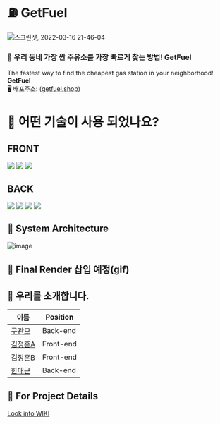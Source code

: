 # :fuelpump: GetFuel
 ![스크린샷, 2022-03-16 21-46-04](https://user-images.githubusercontent.com/85835389/158592922-3b22e553-b84b-4902-beba-cb18dbd4d46d.png)
### :station: 우리 동네 가장 싼 주유소를 가장 빠르게 찾는 방법! GetFuel
The fastest way to find the cheapest gas station in your neighborhood! **GetFuel**  
🖥️ 배포주소: (<a href="https://getfuel.shop">getfuel.shop</a>)
# :hammer: 어떤 기술이 사용 되었나요?
## FRONT  
<img src="https://img.shields.io/badge/JavaScript-F7DF1E?style=flat-square&logo=JavaScript&logoColor=white"/>  
<img src="https://img.shields.io/badge/React-61DAFB?style=flat-square&logo=React&logoColor=white"/>  
<img src="https://img.shields.io/badge/StyledComponet-DB7093?styled-components=flat-square&logo=styled-components&logoColor=white"/>  

## BACK  
<img src="https://img.shields.io/badge/Express-000000?style=flat-square&logo=Express&logoColor=white"/>  
<img src="https://img.shields.io/badge/JSON Web Tokens-000000?style=flat-square&logo=JSONWebTokens&logoColor=white"/>  
<img src="https://img.shields.io/badge/Amazon AWS-232F3E?style=flat-square&logo=AmazonAWS&logoColor=white"/>  
<img src="https://img.shields.io/badge/MongoDB-47A248?style=flat-square&logo=MongoDB&logoColor=black"/>  

## :electric_plug: System Architecture 
![image](https://user-images.githubusercontent.com/85835389/162535437-d1078032-de13-41f8-acbc-7f1b20404bc1.png)
## :movie_camera: Final Render 삽입 예정(gif)

## :raising_hand: 우리를 소개합니다.  

이름|Position
--|--|
<a href="https://github.com/Best-engineer">구관모|Back-end</a>
<a href="https://github.com/wjdgns950621">김정훈A|Front-end</a>
<a href="https://github.com/JungHoon0814">김정훈B|Front-end</a>
<a href="https://github.com/Daekuen">한대근|Back-end</a>

## :eyes: For Project Details
[Look into WIKI](https://github.com/codestates/GetFuel/wiki)
